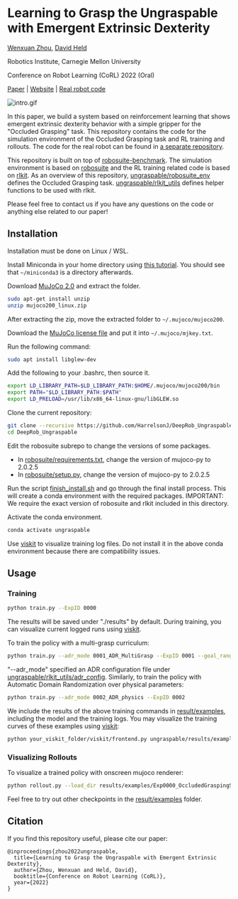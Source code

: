 # Learning to Grasp the Ungraspable with Emergent Extrinsic Dexterity

[//]: # (<div align="center">)

[//]: # (<font size=7>**Learning to Grasp the Ungraspable with Emergent Extrinsic Dexterity**</font>)

[Wenxuan Zhou](https://wenxuan-zhou.github.io/), [David Held](https://davheld.github.io/)

Robotics Institute, Carnegie Mellon University

Conference on Robot Learning (CoRL) 2022 (Oral)

[Paper](https://arxiv.org/abs/2211.01500)
| [Website](https://sites.google.com/view/grasp-ungraspable)
| [Real robot code](https://github.com/Wenxuan-Zhou/frankapy_env)

![intro.gif](imgs/intro.gif)

[//]: # (</div>)

In this paper, we build a system based on reinforcement learning that shows 
emergent extrinsic dexterity behavior with a simple gripper 
for the "Occluded Grasping" task. This repository contains the code for the
simulation environment of the Occluded Grasping task and RL
training and rollouts. The code for the real robot can be found in 
[a separate repository](https://github.com/Wenxuan-Zhou/frankapy_env).

This repository is built on top of [robosuite-benchmark](https://github.com/ARISE-Initiative/robosuite-benchmark). The simulation environment is based on [robosuite](https://robosuite.ai/) and the RL training related code 
is based on [rlkit](https://github.com/rail-berkeley/rlkit). As an overview of this repository, [ungraspable/robosuite_env](ungraspable%2Frobosuite_env)
defines the Occluded Grasping task. [ungraspable/rlkit_utils](ungraspable/rlkit_utils) defines helper functions to be used with rlkit.

Please feel free to contact us if you have any questions on the code or anything else related to our paper!

## Installation

Installation must be done on Linux / WSL.

Install Miniconda in your home directory using [this tutorial](https://dev.to/sfpear/miniconda-in-wsl-3642). You should see that `~/miniconda3` is a directory afterwards.

Download [MuJoCo 2.0](https://www.roboti.us/download/mujoco200_linux.zip) and extract the folder.

```bash
sudo apt-get install unzip
unzip mujoco200_linux.zip
```

After extracting the zip, move the extracted folder to `~/.mujoco/mujoco200`.

Download the [MuJoCo license file](https://www.roboti.us/file/mjkey.txt) and put it into `~/.mujoco/mjkey.txt`.

Run the following command:

```bash
sudo apt install libglew-dev
```

Add the following to your .bashrc, then source it.

```bash
export LD_LIBRARY_PATH=$LD_LIBRARY_PATH:$HOME/.mujoco/mujoco200/bin
export PATH="$LD_LIBRARY_PATH:$PATH"
export LD_PRELOAD=/usr/lib/x86_64-linux-gnu/libGLEW.so
```

Clone the current repository:
```bash
git clone --recursive https://github.com/HarrelsonJ/DeepRob_Ungraspable.git
cd DeepRob_Ungraspable
```

Edit the robosuite subrepo to change the versions of some packages.

* In [robosuite/requirements.txt](robosuite/requirements.txt), change the version of mujoco-py to 2.0.2.5
* In [robosuite/setup.py](robosuite/setup.py), change the version of mujoco-py to 2.0.2.5

Run the script [finish_install.sh](finish_install.sh) and go through the final install process. This will create a conda environment with the required packages. IMPORTANT: We require the exact version of robosuite and rlkit included in this directory.

Activate the conda environment.

```bash
conda activate ungraspable
```

Use [viskit](https://github.com/vitchyr/viskit) to visualize training log files. Do not install it in the above conda environment because there are compatibility issues.

## Usage
### Training
```bash
python train.py --ExpID 0000
```
The results will be saved under "./results" by default. During training, you can visualize current logged runs using [viskit](https://github.com/vitchyr/viskit).

To train the policy with a multi-grasp curriculum:
```bash
python train.py --adr_mode 0001_ADR_MultiGrasp --ExpID 0001 --goal_range use_threshold
```
"--adr_mode" specified an ADR configuration file under [ungraspable/rlkit_utils/adr_config](ungraspable%2Frlkit_utils%2Fadr_config).
Similarly, to train the policy with Automatic Domain Randomization over physical parameters:
```bash
python train.py --adr_mode 0002_ADR_physics --ExpID 0002
```
We include the results of the above training commands in [result/examples](results%2Fexamples), including the model and the training logs.
You may visualize the training curves of these examples using [viskit](https://github.com/vitchyr/viskit):
```bash
python your_viskit_folder/viskit/frontend.py ungraspable/results/examples
```

### Visualizing Rollouts
To visualize a trained policy with onscreen mujoco renderer:
```bash
python rollout.py --load_dir results/examples/Exp0000_OccludedGraspingSimEnv_tmp-0 --camera sideview --grasp_and_lift
```
Feel free to try out other checkpoints in the [result/examples](results%2Fexamples) folder.

## Citation
If you find this repository useful, please cite our paper:
```
@inproceedings{zhou2022ungraspable,
  title={Learning to Grasp the Ungraspable with Emergent Extrinsic Dexterity},
  author={Zhou, Wenxuan and Held, David},
  booktitle={Conference on Robot Learning (CoRL)},
  year={2022}
}
```
